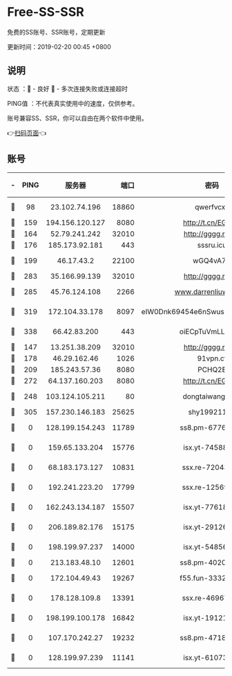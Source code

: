 # Free-SS-SSR

免费的SS账号、SSR账号，定期更新

更新时间：2019-02-20 00:45 +0800

## 说明

状态     ：🙂 - 良好 🙁 - 多次连接失败或连接超时

PING值   ：不代表真实使用中的速度，仅供参考。

账号兼容SS、SSR，你可以自由在两个软件中使用。

👉[扫码页面](https://liesauer.github.io/free-ss-ssr.github.io/)👈

## 账号

|-|PING|服务器|端口|密码|加密方式|区域|
|:----:|:----:|:-----:|-----:|:----:|:----:|:----:|
|🙂|98|23.102.74.196|18860|qwerfvcxz|aes-256-gcm|JP|
|🙂|159|194.156.120.127|8080|http://t.cn/EGJIyrl|rc4-md5|RU|
|🙂|164|52.79.241.242|32010|http://gggg.rocks|chacha20|KR|
|🙂|176|185.173.92.181|443|sssru.icu|rc4-md5|RU|
|🙂|199|46.17.43.2|22100|wGQ4vA7D|aes-256-gcm|RU|
|🙂|283|35.166.99.139|32010|http://gggg.rocks|chacha20|US|
|🙂|285|45.76.124.108|2266|www.darrenliuwei.com|aes-256-cfb|AU|
|🙂|319|172.104.33.178|8097|eIW0Dnk69454e6nSwuspv9DmS201tQ0D|aes-256-cfb|SG|
|🙂|338|66.42.83.200|443|oiECpTuVmLLxk4Ts|aes-256-cfb|US|
|🙂|147|13.251.38.209|32010|http://gggg.rocks|chacha20|SG|
|🙂|178|46.29.162.46|1026|91vpn.cf|rc4-md5|RU|
|🙂|209|185.243.57.36|8080|PCHQ2E|rc4-md5|US|
|🙂|272|64.137.160.203|8080|http://t.cn/EGJIyrl|rc4-md5|CA|
|🙁|248|103.124.105.211|80|dongtaiwang.com|aes-256-cfb|US|
|🙁|305|157.230.146.183|25625|shy19921124|rc4-md5|US|
|🙁|0|128.199.154.243|11789|ss8.pm-67760833|aes-256-cfb|SG|
|🙁|0|159.65.133.204|15776|isx.yt-74588926|aes-256-cfb|SG|
|🙁|0|68.183.173.127|10831|ssx.re-72043236|aes-256-cfb|US|
|🙁|0|192.241.223.20|17799|ssx.re-12569451|aes-256-cfb|US|
|🙁|0|162.243.134.187|15507|isx.yt-77618718|aes-256-cfb|US|
|🙁|0|206.189.82.176|15175|isx.yt-29126697|aes-256-cfb|SG|
|🙁|0|198.199.97.237|14000|isx.yt-54856932|aes-256-cfb|US|
|🙁|0|213.183.48.10|12601|ss8.pm-40202630|rc4-md5|RU|
|🙁|0|172.104.49.43|19267|f55.fun-33324216|aes-256-cfb|SG|
|🙁|0|178.128.109.8|13391|ssx.re-46967706|aes-256-cfb|SG|
|🙁|0|198.199.100.178|16842|isx.yt-19121084|aes-256-cfb|US|
|🙁|0|107.170.242.27|19232|ss8.pm-47184551|aes-256-cfb|US|
|🙁|0|128.199.97.239|11141|isx.yt-61073883|aes-256-cfb|SG|
